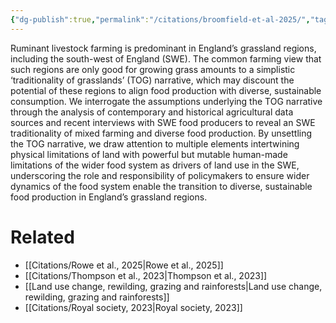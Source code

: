 ```yaml
---
{"dg-publish":true,"permalink":"/citations/broomfield-et-al-2025/","tags":["uk","farming","cows"],"created":"2025-10-23T17:42:44.750+01:00","updated":"2025-10-23T17:42:44.751+01:00"}
---
```


Ruminant livestock farming is predominant in England’s grassland regions, including the south-west of England (SWE). The common farming view that such regions are only good for growing grass amounts to a simplistic ‘traditionality of grasslands’ (TOG) narrative, which may discount the potential of these regions to align food production with diverse, sustainable consumption. We interrogate the assumptions underlying the TOG narrative through the analysis of contemporary and historical agricultural data sources and recent interviews with SWE food producers to reveal an SWE traditionality of mixed farming and diverse food production. By unsettling the TOG narrative, we draw attention to multiple elements intertwining physical limitations of land with powerful but mutable human-made limitations of the wider food system as drivers of land use in the SWE, underscoring the role and responsibility of policymakers to ensure wider dynamics of the food system enable the transition to diverse, sustainable food production in England’s grassland regions.

# Related
- [[Citations/Rowe et al., 2025\|Rowe et al., 2025]]
- [[Citations/Thompson et al., 2023\|Thompson et al., 2023]]
- [[Land use change, rewilding, grazing and rainforests\|Land use change, rewilding, grazing and rainforests]]
- [[Citations/Royal society, 2023\|Royal society, 2023]] 